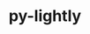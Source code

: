 ---
title: "py-lightly"
layout: cache
categories: [package, develop]
meta: {"versions": ["1.4.18", "1.4.25", "1.4.26", "1.5.0"], "compilers": ["apple-clang@=15.0.0", "gcc@=11.3.0", "gcc@=11.4.0"], "oss": ["ubuntu22.04", "ventura"], "platforms": ["darwin", "linux"], "targets": ["aarch64", "x86_64_v3"], "stacks": ["ml-darwin-aarch64-mps", "ml-linux-x86_64-cpu", "ml-linux-x86_64-cuda", "root"], "num_specs": 59, "num_specs_by_stack": {"ml-darwin-aarch64-mps": 17, "root": 59, "ml-linux-x86_64-cuda": 21, "ml-linux-x86_64-cpu": 21}}
spec_details: [{"hash": "zboopqvxrd2alpyp4omfuvdgsgm3vtw4", "compiler": "apple-clang@=15.0.0", "versions": ["1.4.18"], "os": "ventura", "platform": "darwin", "target": "aarch64", "variants": ["build_system=python_pip"], "stacks": ["ml-darwin-aarch64-mps", "root"], "size": "-", "tarball": "https://binaries.spack.io/develop/build_cache/darwin-ventura-aarch64/apple-clang-15.0.0/py-lightly-1.4.18/darwin-ventura-aarch64-apple-clang-15.0.0-py-lightly-1.4.18-zboopqvxrd2alpyp4omfuvdgsgm3vtw4.spack"}, {"hash": "2evexmgrfjtzchz4v6fpabn3awzzuebk", "compiler": "apple-clang@=15.0.0", "versions": ["1.4.25"], "os": "ventura", "platform": "darwin", "target": "aarch64", "variants": ["build_system=python_pip"], "stacks": ["ml-darwin-aarch64-mps", "root"], "size": "-", "tarball": "https://binaries.spack.io/develop/build_cache/darwin-ventura-aarch64/apple-clang-15.0.0/py-lightly-1.4.25/darwin-ventura-aarch64-apple-clang-15.0.0-py-lightly-1.4.25-2evexmgrfjtzchz4v6fpabn3awzzuebk.spack"}, {"hash": "g2mxsdg4g52kwf2xnj2yocbladltcsci", "compiler": "apple-clang@=15.0.0", "versions": ["1.4.25"], "os": "ventura", "platform": "darwin", "target": "aarch64", "variants": ["build_system=python_pip"], "stacks": ["ml-darwin-aarch64-mps", "root"], "size": "-", "tarball": "https://binaries.spack.io/develop/build_cache/darwin-ventura-aarch64/apple-clang-15.0.0/py-lightly-1.4.25/darwin-ventura-aarch64-apple-clang-15.0.0-py-lightly-1.4.25-g2mxsdg4g52kwf2xnj2yocbladltcsci.spack"}, {"hash": "2ej475qljvxs2ube47fo6mvz3kx6op7y", "compiler": "apple-clang@=15.0.0", "versions": ["1.4.25"], "os": "ventura", "platform": "darwin", "target": "aarch64", "variants": ["build_system=python_pip"], "stacks": ["ml-darwin-aarch64-mps", "root"], "size": "-", "tarball": "https://binaries.spack.io/develop/build_cache/darwin-ventura-aarch64/apple-clang-15.0.0/py-lightly-1.4.25/darwin-ventura-aarch64-apple-clang-15.0.0-py-lightly-1.4.25-2ej475qljvxs2ube47fo6mvz3kx6op7y.spack"}, {"hash": "jveyq2vv6b45xuyrpbxyrwwpqbg4dvbh", "compiler": "apple-clang@=15.0.0", "versions": ["1.4.26"], "os": "ventura", "platform": "darwin", "target": "aarch64", "variants": ["build_system=python_pip"], "stacks": ["ml-darwin-aarch64-mps", "root"], "size": "-", "tarball": "https://binaries.spack.io/develop/build_cache/darwin-ventura-aarch64/apple-clang-15.0.0/py-lightly-1.4.26/darwin-ventura-aarch64-apple-clang-15.0.0-py-lightly-1.4.26-jveyq2vv6b45xuyrpbxyrwwpqbg4dvbh.spack"}, {"hash": "e2ask4yjdw7cbad5m4ui3mdpmqqup62e", "compiler": "apple-clang@=15.0.0", "versions": ["1.4.26"], "os": "ventura", "platform": "darwin", "target": "aarch64", "variants": ["build_system=python_pip"], "stacks": ["ml-darwin-aarch64-mps", "root"], "size": "-", "tarball": "https://binaries.spack.io/develop/build_cache/darwin-ventura-aarch64/apple-clang-15.0.0/py-lightly-1.4.26/darwin-ventura-aarch64-apple-clang-15.0.0-py-lightly-1.4.26-e2ask4yjdw7cbad5m4ui3mdpmqqup62e.spack"}, {"hash": "awfohzwdqxha4upltqnb6rwlpkgfud4c", "compiler": "apple-clang@=15.0.0", "versions": ["1.4.25"], "os": "ventura", "platform": "darwin", "target": "aarch64", "variants": ["build_system=python_pip"], "stacks": ["ml-darwin-aarch64-mps", "root"], "size": "-", "tarball": "https://binaries.spack.io/develop/build_cache/darwin-ventura-aarch64/apple-clang-15.0.0/py-lightly-1.4.25/darwin-ventura-aarch64-apple-clang-15.0.0-py-lightly-1.4.25-awfohzwdqxha4upltqnb6rwlpkgfud4c.spack"}, {"hash": "hzfienvhezxbng2q2bikyqnpd2t4veyg", "compiler": "apple-clang@=15.0.0", "versions": ["1.5.0"], "os": "ventura", "platform": "darwin", "target": "aarch64", "variants": ["build_system=python_pip"], "stacks": ["ml-darwin-aarch64-mps", "root"], "size": "-", "tarball": "https://binaries.spack.io/develop/build_cache/darwin-ventura-aarch64/apple-clang-15.0.0/py-lightly-1.5.0/darwin-ventura-aarch64-apple-clang-15.0.0-py-lightly-1.5.0-hzfienvhezxbng2q2bikyqnpd2t4veyg.spack"}, {"hash": "yanufiwjptznsy2zgwxscmb7ckkoumpf", "compiler": "apple-clang@=15.0.0", "versions": ["1.4.18"], "os": "ventura", "platform": "darwin", "target": "aarch64", "variants": ["build_system=python_pip"], "stacks": ["ml-darwin-aarch64-mps", "root"], "size": "-", "tarball": "https://binaries.spack.io/develop/build_cache/darwin-ventura-aarch64/apple-clang-15.0.0/py-lightly-1.4.18/darwin-ventura-aarch64-apple-clang-15.0.0-py-lightly-1.4.18-yanufiwjptznsy2zgwxscmb7ckkoumpf.spack"}, {"hash": "qqr3xq23ixijuiv43cb6nwjqftpy4yi5", "compiler": "apple-clang@=15.0.0", "versions": ["1.4.25"], "os": "ventura", "platform": "darwin", "target": "aarch64", "variants": ["build_system=python_pip"], "stacks": ["ml-darwin-aarch64-mps", "root"], "size": "-", "tarball": "https://binaries.spack.io/develop/build_cache/darwin-ventura-aarch64/apple-clang-15.0.0/py-lightly-1.4.25/darwin-ventura-aarch64-apple-clang-15.0.0-py-lightly-1.4.25-qqr3xq23ixijuiv43cb6nwjqftpy4yi5.spack"}, {"hash": "auqyu2awuri6fipkc36cgefolb6v2dv7", "compiler": "apple-clang@=15.0.0", "versions": ["1.4.18"], "os": "ventura", "platform": "darwin", "target": "aarch64", "variants": ["build_system=python_pip"], "stacks": ["ml-darwin-aarch64-mps", "root"], "size": "-", "tarball": "https://binaries.spack.io/develop/build_cache/darwin-ventura-aarch64/apple-clang-15.0.0/py-lightly-1.4.18/darwin-ventura-aarch64-apple-clang-15.0.0-py-lightly-1.4.18-auqyu2awuri6fipkc36cgefolb6v2dv7.spack"}, {"hash": "y72zdz2ukyik362h34nzp2w3mp4y5e3s", "compiler": "apple-clang@=15.0.0", "versions": ["1.4.26"], "os": "ventura", "platform": "darwin", "target": "aarch64", "variants": ["build_system=python_pip"], "stacks": ["ml-darwin-aarch64-mps", "root"], "size": "-", "tarball": "https://binaries.spack.io/develop/build_cache/darwin-ventura-aarch64/apple-clang-15.0.0/py-lightly-1.4.26/darwin-ventura-aarch64-apple-clang-15.0.0-py-lightly-1.4.26-y72zdz2ukyik362h34nzp2w3mp4y5e3s.spack"}, {"hash": "gzzf67su3hl5evljne5a5j2qyd6v2kxe", "compiler": "apple-clang@=15.0.0", "versions": ["1.4.18"], "os": "ventura", "platform": "darwin", "target": "aarch64", "variants": ["build_system=python_pip"], "stacks": ["ml-darwin-aarch64-mps", "root"], "size": "-", "tarball": "https://binaries.spack.io/develop/build_cache/darwin-ventura-aarch64/apple-clang-15.0.0/py-lightly-1.4.18/darwin-ventura-aarch64-apple-clang-15.0.0-py-lightly-1.4.18-gzzf67su3hl5evljne5a5j2qyd6v2kxe.spack"}, {"hash": "naqw7pqzhm3esdfgeots5n46mmtgikw5", "compiler": "apple-clang@=15.0.0", "versions": ["1.4.18"], "os": "ventura", "platform": "darwin", "target": "aarch64", "variants": ["build_system=python_pip"], "stacks": ["ml-darwin-aarch64-mps", "root"], "size": "-", "tarball": "https://binaries.spack.io/develop/build_cache/darwin-ventura-aarch64/apple-clang-15.0.0/py-lightly-1.4.18/darwin-ventura-aarch64-apple-clang-15.0.0-py-lightly-1.4.18-naqw7pqzhm3esdfgeots5n46mmtgikw5.spack"}, {"hash": "zfwrkt27oqv2kwgrdsfhmyebwj232qut", "compiler": "apple-clang@=15.0.0", "versions": ["1.4.18"], "os": "ventura", "platform": "darwin", "target": "aarch64", "variants": ["build_system=python_pip"], "stacks": ["ml-darwin-aarch64-mps", "root"], "size": "-", "tarball": "https://binaries.spack.io/develop/build_cache/darwin-ventura-aarch64/apple-clang-15.0.0/py-lightly-1.4.18/darwin-ventura-aarch64-apple-clang-15.0.0-py-lightly-1.4.18-zfwrkt27oqv2kwgrdsfhmyebwj232qut.spack"}, {"hash": "ikfp4uf2vlg45qkz72csc2tbmb35d3p2", "compiler": "apple-clang@=15.0.0", "versions": ["1.4.26"], "os": "ventura", "platform": "darwin", "target": "aarch64", "variants": ["build_system=python_pip"], "stacks": ["ml-darwin-aarch64-mps", "root"], "size": "-", "tarball": "https://binaries.spack.io/develop/build_cache/darwin-ventura-aarch64/apple-clang-15.0.0/py-lightly-1.4.26/darwin-ventura-aarch64-apple-clang-15.0.0-py-lightly-1.4.26-ikfp4uf2vlg45qkz72csc2tbmb35d3p2.spack"}, {"hash": "mbmw5wj5c44kjykit4tg73gut5txcqs2", "compiler": "apple-clang@=15.0.0", "versions": ["1.5.0"], "os": "ventura", "platform": "darwin", "target": "aarch64", "variants": ["build_system=python_pip"], "stacks": ["ml-darwin-aarch64-mps", "root"], "size": "-", "tarball": "https://binaries.spack.io/develop/build_cache/darwin-ventura-aarch64/apple-clang-15.0.0/py-lightly-1.5.0/darwin-ventura-aarch64-apple-clang-15.0.0-py-lightly-1.5.0-mbmw5wj5c44kjykit4tg73gut5txcqs2.spack"}, {"hash": "vb62azfx2jpsihmg3d4sj7znnyx3z7wy", "compiler": "gcc@=11.3.0", "versions": ["1.4.18"], "os": "ubuntu22.04", "platform": "linux", "target": "x86_64_v3", "variants": ["build_system=python_pip"], "stacks": ["ml-linux-x86_64-cuda", "root"], "size": "-", "tarball": "https://binaries.spack.io/develop/build_cache/linux-ubuntu22.04-x86_64_v3/gcc-11.3.0/py-lightly-1.4.18/linux-ubuntu22.04-x86_64_v3-gcc-11.3.0-py-lightly-1.4.18-vb62azfx2jpsihmg3d4sj7znnyx3z7wy.spack"}, {"hash": "4misuthfivfujy6wpltkxgtpda24snj4", "compiler": "gcc@=11.3.0", "versions": ["1.4.18"], "os": "ubuntu22.04", "platform": "linux", "target": "x86_64_v3", "variants": ["build_system=python_pip"], "stacks": ["ml-linux-x86_64-cpu", "root"], "size": "-", "tarball": "https://binaries.spack.io/develop/build_cache/linux-ubuntu22.04-x86_64_v3/gcc-11.3.0/py-lightly-1.4.18/linux-ubuntu22.04-x86_64_v3-gcc-11.3.0-py-lightly-1.4.18-4misuthfivfujy6wpltkxgtpda24snj4.spack"}, {"hash": "fng5jkovtkhfuytuo3ixkfcmjkbuikv5", "compiler": "gcc@=11.3.0", "versions": ["1.4.18"], "os": "ubuntu22.04", "platform": "linux", "target": "x86_64_v3", "variants": ["build_system=python_pip"], "stacks": ["ml-linux-x86_64-cpu", "root"], "size": "-", "tarball": "https://binaries.spack.io/develop/build_cache/linux-ubuntu22.04-x86_64_v3/gcc-11.3.0/py-lightly-1.4.18/linux-ubuntu22.04-x86_64_v3-gcc-11.3.0-py-lightly-1.4.18-fng5jkovtkhfuytuo3ixkfcmjkbuikv5.spack"}, {"hash": "4vfczsdjaohvjlhsbbrt2j3kggji7irm", "compiler": "gcc@=11.3.0", "versions": ["1.4.18"], "os": "ubuntu22.04", "platform": "linux", "target": "x86_64_v3", "variants": ["build_system=python_pip"], "stacks": ["ml-linux-x86_64-cpu", "root"], "size": "-", "tarball": "https://binaries.spack.io/develop/build_cache/linux-ubuntu22.04-x86_64_v3/gcc-11.3.0/py-lightly-1.4.18/linux-ubuntu22.04-x86_64_v3-gcc-11.3.0-py-lightly-1.4.18-4vfczsdjaohvjlhsbbrt2j3kggji7irm.spack"}, {"hash": "2rnotb6b5573l2w7d5bhybuev5cbditz", "compiler": "gcc@=11.3.0", "versions": ["1.4.18"], "os": "ubuntu22.04", "platform": "linux", "target": "x86_64_v3", "variants": ["build_system=python_pip"], "stacks": ["ml-linux-x86_64-cpu", "root"], "size": "-", "tarball": "https://binaries.spack.io/develop/build_cache/linux-ubuntu22.04-x86_64_v3/gcc-11.3.0/py-lightly-1.4.18/linux-ubuntu22.04-x86_64_v3-gcc-11.3.0-py-lightly-1.4.18-2rnotb6b5573l2w7d5bhybuev5cbditz.spack"}, {"hash": "6fcipdntrgva7xerddauix5puhyfeeq5", "compiler": "gcc@=11.3.0", "versions": ["1.4.18"], "os": "ubuntu22.04", "platform": "linux", "target": "x86_64_v3", "variants": ["build_system=python_pip"], "stacks": ["ml-linux-x86_64-cuda", "root"], "size": "-", "tarball": "https://binaries.spack.io/develop/build_cache/linux-ubuntu22.04-x86_64_v3/gcc-11.3.0/py-lightly-1.4.18/linux-ubuntu22.04-x86_64_v3-gcc-11.3.0-py-lightly-1.4.18-6fcipdntrgva7xerddauix5puhyfeeq5.spack"}, {"hash": "2lsvtkcwxapkofbu2bwdqumbeuigpzxl", "compiler": "gcc@=11.3.0", "versions": ["1.4.18"], "os": "ubuntu22.04", "platform": "linux", "target": "x86_64_v3", "variants": ["build_system=python_pip"], "stacks": ["ml-linux-x86_64-cuda", "root"], "size": "-", "tarball": "https://binaries.spack.io/develop/build_cache/linux-ubuntu22.04-x86_64_v3/gcc-11.3.0/py-lightly-1.4.18/linux-ubuntu22.04-x86_64_v3-gcc-11.3.0-py-lightly-1.4.18-2lsvtkcwxapkofbu2bwdqumbeuigpzxl.spack"}, {"hash": "fjjedlkpscxpc5iimet6ihz7zpvwmgsm", "compiler": "gcc@=11.3.0", "versions": ["1.4.18"], "os": "ubuntu22.04", "platform": "linux", "target": "x86_64_v3", "variants": ["build_system=python_pip"], "stacks": ["ml-linux-x86_64-cuda", "root"], "size": "-", "tarball": "https://binaries.spack.io/develop/build_cache/linux-ubuntu22.04-x86_64_v3/gcc-11.3.0/py-lightly-1.4.18/linux-ubuntu22.04-x86_64_v3-gcc-11.3.0-py-lightly-1.4.18-fjjedlkpscxpc5iimet6ihz7zpvwmgsm.spack"}, {"hash": "hg6glkfu5tbzipcs2kd6qp7e3ravtlmm", "compiler": "gcc@=11.3.0", "versions": ["1.4.18"], "os": "ubuntu22.04", "platform": "linux", "target": "x86_64_v3", "variants": ["build_system=python_pip"], "stacks": ["ml-linux-x86_64-cpu", "root"], "size": "-", "tarball": "https://binaries.spack.io/develop/build_cache/linux-ubuntu22.04-x86_64_v3/gcc-11.3.0/py-lightly-1.4.18/linux-ubuntu22.04-x86_64_v3-gcc-11.3.0-py-lightly-1.4.18-hg6glkfu5tbzipcs2kd6qp7e3ravtlmm.spack"}, {"hash": "oz4yk47ikxr4v7fvka7yg24zqnqwvw7p", "compiler": "gcc@=11.3.0", "versions": ["1.4.18"], "os": "ubuntu22.04", "platform": "linux", "target": "x86_64_v3", "variants": ["build_system=python_pip"], "stacks": ["ml-linux-x86_64-cuda", "root"], "size": "-", "tarball": "https://binaries.spack.io/develop/build_cache/linux-ubuntu22.04-x86_64_v3/gcc-11.3.0/py-lightly-1.4.18/linux-ubuntu22.04-x86_64_v3-gcc-11.3.0-py-lightly-1.4.18-oz4yk47ikxr4v7fvka7yg24zqnqwvw7p.spack"}, {"hash": "vsmmdsullwswdijp2r36hjkvyqgce5us", "compiler": "gcc@=11.3.0", "versions": ["1.4.18"], "os": "ubuntu22.04", "platform": "linux", "target": "x86_64_v3", "variants": ["build_system=python_pip"], "stacks": ["ml-linux-x86_64-cuda", "root"], "size": "-", "tarball": "https://binaries.spack.io/develop/build_cache/linux-ubuntu22.04-x86_64_v3/gcc-11.3.0/py-lightly-1.4.18/linux-ubuntu22.04-x86_64_v3-gcc-11.3.0-py-lightly-1.4.18-vsmmdsullwswdijp2r36hjkvyqgce5us.spack"}, {"hash": "s75hefwv5jz3e6ohkbyt2rzzxtmwi63l", "compiler": "gcc@=11.3.0", "versions": ["1.4.18"], "os": "ubuntu22.04", "platform": "linux", "target": "x86_64_v3", "variants": ["build_system=python_pip"], "stacks": ["ml-linux-x86_64-cpu", "root"], "size": "-", "tarball": "https://binaries.spack.io/develop/build_cache/linux-ubuntu22.04-x86_64_v3/gcc-11.3.0/py-lightly-1.4.18/linux-ubuntu22.04-x86_64_v3-gcc-11.3.0-py-lightly-1.4.18-s75hefwv5jz3e6ohkbyt2rzzxtmwi63l.spack"}, {"hash": "2vmk2wejjfguflw47e3webrxmhamsjig", "compiler": "gcc@=11.3.0", "versions": ["1.4.26"], "os": "ubuntu22.04", "platform": "linux", "target": "x86_64_v3", "variants": ["build_system=python_pip"], "stacks": ["ml-linux-x86_64-cpu", "root"], "size": "-", "tarball": "https://binaries.spack.io/develop/build_cache/linux-ubuntu22.04-x86_64_v3/gcc-11.3.0/py-lightly-1.4.26/linux-ubuntu22.04-x86_64_v3-gcc-11.3.0-py-lightly-1.4.26-2vmk2wejjfguflw47e3webrxmhamsjig.spack"}, {"hash": "xzkcmwhuggxigiiebpwarfzdoyidwp6e", "compiler": "gcc@=11.3.0", "versions": ["1.4.18"], "os": "ubuntu22.04", "platform": "linux", "target": "x86_64_v3", "variants": ["build_system=python_pip"], "stacks": ["ml-linux-x86_64-cuda", "root"], "size": "-", "tarball": "https://binaries.spack.io/develop/build_cache/linux-ubuntu22.04-x86_64_v3/gcc-11.3.0/py-lightly-1.4.18/linux-ubuntu22.04-x86_64_v3-gcc-11.3.0-py-lightly-1.4.18-xzkcmwhuggxigiiebpwarfzdoyidwp6e.spack"}, {"hash": "x2of3aj2ihgnktwzjbt5f5rbp6ciuyjs", "compiler": "gcc@=11.3.0", "versions": ["1.4.18"], "os": "ubuntu22.04", "platform": "linux", "target": "x86_64_v3", "variants": ["build_system=python_pip"], "stacks": ["ml-linux-x86_64-cpu", "root"], "size": "-", "tarball": "https://binaries.spack.io/develop/build_cache/linux-ubuntu22.04-x86_64_v3/gcc-11.3.0/py-lightly-1.4.18/linux-ubuntu22.04-x86_64_v3-gcc-11.3.0-py-lightly-1.4.18-x2of3aj2ihgnktwzjbt5f5rbp6ciuyjs.spack"}, {"hash": "tacitcztucllbcup47gp6y6o5kncof7l", "compiler": "gcc@=11.3.0", "versions": ["1.4.26"], "os": "ubuntu22.04", "platform": "linux", "target": "x86_64_v3", "variants": ["build_system=python_pip"], "stacks": ["ml-linux-x86_64-cuda", "root"], "size": "-", "tarball": "https://binaries.spack.io/develop/build_cache/linux-ubuntu22.04-x86_64_v3/gcc-11.3.0/py-lightly-1.4.26/linux-ubuntu22.04-x86_64_v3-gcc-11.3.0-py-lightly-1.4.26-tacitcztucllbcup47gp6y6o5kncof7l.spack"}, {"hash": "epopcshsbcz6eztwigkzukvm7owcrdfg", "compiler": "gcc@=11.3.0", "versions": ["1.4.26"], "os": "ubuntu22.04", "platform": "linux", "target": "x86_64_v3", "variants": ["build_system=python_pip"], "stacks": ["ml-linux-x86_64-cuda", "root"], "size": "-", "tarball": "https://binaries.spack.io/develop/build_cache/linux-ubuntu22.04-x86_64_v3/gcc-11.3.0/py-lightly-1.4.26/linux-ubuntu22.04-x86_64_v3-gcc-11.3.0-py-lightly-1.4.26-epopcshsbcz6eztwigkzukvm7owcrdfg.spack"}, {"hash": "7boyouh3sbhk2rnxkbyi3iblr2an4p2p", "compiler": "gcc@=11.3.0", "versions": ["1.4.26"], "os": "ubuntu22.04", "platform": "linux", "target": "x86_64_v3", "variants": ["build_system=python_pip"], "stacks": ["ml-linux-x86_64-cpu", "root"], "size": "-", "tarball": "https://binaries.spack.io/develop/build_cache/linux-ubuntu22.04-x86_64_v3/gcc-11.3.0/py-lightly-1.4.26/linux-ubuntu22.04-x86_64_v3-gcc-11.3.0-py-lightly-1.4.26-7boyouh3sbhk2rnxkbyi3iblr2an4p2p.spack"}, {"hash": "thisxv573umhs257f3vakeoe6rromxef", "compiler": "gcc@=11.3.0", "versions": ["1.4.26"], "os": "ubuntu22.04", "platform": "linux", "target": "x86_64_v3", "variants": ["build_system=python_pip"], "stacks": ["ml-linux-x86_64-cuda", "root"], "size": "-", "tarball": "https://binaries.spack.io/develop/build_cache/linux-ubuntu22.04-x86_64_v3/gcc-11.3.0/py-lightly-1.4.26/linux-ubuntu22.04-x86_64_v3-gcc-11.3.0-py-lightly-1.4.26-thisxv573umhs257f3vakeoe6rromxef.spack"}, {"hash": "xsgbgyf26sd3mdggbglboxqo2biwejej", "compiler": "gcc@=11.3.0", "versions": ["1.4.26"], "os": "ubuntu22.04", "platform": "linux", "target": "x86_64_v3", "variants": ["build_system=python_pip"], "stacks": ["ml-linux-x86_64-cpu", "root"], "size": "-", "tarball": "https://binaries.spack.io/develop/build_cache/linux-ubuntu22.04-x86_64_v3/gcc-11.3.0/py-lightly-1.4.26/linux-ubuntu22.04-x86_64_v3-gcc-11.3.0-py-lightly-1.4.26-xsgbgyf26sd3mdggbglboxqo2biwejej.spack"}, {"hash": "ppt7bcvlddfcrld323xgfsje7rrbm3hk", "compiler": "gcc@=11.4.0", "versions": ["1.4.25"], "os": "ubuntu22.04", "platform": "linux", "target": "x86_64_v3", "variants": ["build_system=python_pip"], "stacks": ["ml-linux-x86_64-cuda", "root"], "size": "-", "tarball": "https://binaries.spack.io/develop/build_cache/linux-ubuntu22.04-x86_64_v3/gcc-11.4.0/py-lightly-1.4.25/linux-ubuntu22.04-x86_64_v3-gcc-11.4.0-py-lightly-1.4.25-ppt7bcvlddfcrld323xgfsje7rrbm3hk.spack"}, {"hash": "wgg4evjfgfsldcey66ufwpeiwoqcmum4", "compiler": "gcc@=11.4.0", "versions": ["1.4.25"], "os": "ubuntu22.04", "platform": "linux", "target": "x86_64_v3", "variants": ["build_system=python_pip"], "stacks": ["ml-linux-x86_64-cuda", "root"], "size": "-", "tarball": "https://binaries.spack.io/develop/build_cache/linux-ubuntu22.04-x86_64_v3/gcc-11.4.0/py-lightly-1.4.25/linux-ubuntu22.04-x86_64_v3-gcc-11.4.0-py-lightly-1.4.25-wgg4evjfgfsldcey66ufwpeiwoqcmum4.spack"}, {"hash": "urkuwyiokrrlvbxbdtospgv6bhxmry4z", "compiler": "gcc@=11.4.0", "versions": ["1.4.25"], "os": "ubuntu22.04", "platform": "linux", "target": "x86_64_v3", "variants": ["build_system=python_pip"], "stacks": ["ml-linux-x86_64-cpu", "root"], "size": "-", "tarball": "https://binaries.spack.io/develop/build_cache/linux-ubuntu22.04-x86_64_v3/gcc-11.4.0/py-lightly-1.4.25/linux-ubuntu22.04-x86_64_v3-gcc-11.4.0-py-lightly-1.4.25-urkuwyiokrrlvbxbdtospgv6bhxmry4z.spack"}, {"hash": "taviwmzr7pgj5twpge2urgwd3xcc4pii", "compiler": "gcc@=11.4.0", "versions": ["1.4.25"], "os": "ubuntu22.04", "platform": "linux", "target": "x86_64_v3", "variants": ["build_system=python_pip"], "stacks": ["ml-linux-x86_64-cuda", "root"], "size": "-", "tarball": "https://binaries.spack.io/develop/build_cache/linux-ubuntu22.04-x86_64_v3/gcc-11.4.0/py-lightly-1.4.25/linux-ubuntu22.04-x86_64_v3-gcc-11.4.0-py-lightly-1.4.25-taviwmzr7pgj5twpge2urgwd3xcc4pii.spack"}, {"hash": "ijg74l5g2mxr53m5cu6dzfwjsbp5rwpc", "compiler": "gcc@=11.4.0", "versions": ["1.4.26"], "os": "ubuntu22.04", "platform": "linux", "target": "x86_64_v3", "variants": ["build_system=python_pip"], "stacks": ["ml-linux-x86_64-cpu", "root"], "size": "-", "tarball": "https://binaries.spack.io/develop/build_cache/linux-ubuntu22.04-x86_64_v3/gcc-11.4.0/py-lightly-1.4.26/linux-ubuntu22.04-x86_64_v3-gcc-11.4.0-py-lightly-1.4.26-ijg74l5g2mxr53m5cu6dzfwjsbp5rwpc.spack"}, {"hash": "cdvegpgdym6ou2yzqor3i7pxxaoguagg", "compiler": "gcc@=11.4.0", "versions": ["1.5.0"], "os": "ubuntu22.04", "platform": "linux", "target": "x86_64_v3", "variants": ["build_system=python_pip"], "stacks": ["ml-linux-x86_64-cuda", "root"], "size": "-", "tarball": "https://binaries.spack.io/develop/build_cache/linux-ubuntu22.04-x86_64_v3/gcc-11.4.0/py-lightly-1.5.0/linux-ubuntu22.04-x86_64_v3-gcc-11.4.0-py-lightly-1.5.0-cdvegpgdym6ou2yzqor3i7pxxaoguagg.spack"}, {"hash": "w46z2rs7gj2batfpqodk54mse2srh6ex", "compiler": "gcc@=11.4.0", "versions": ["1.4.26"], "os": "ubuntu22.04", "platform": "linux", "target": "x86_64_v3", "variants": ["build_system=python_pip"], "stacks": ["ml-linux-x86_64-cpu", "root"], "size": "-", "tarball": "https://binaries.spack.io/develop/build_cache/linux-ubuntu22.04-x86_64_v3/gcc-11.4.0/py-lightly-1.4.26/linux-ubuntu22.04-x86_64_v3-gcc-11.4.0-py-lightly-1.4.26-w46z2rs7gj2batfpqodk54mse2srh6ex.spack"}, {"hash": "emwqtuoxzcmfj6uwphcek5az6kgbcocy", "compiler": "gcc@=11.4.0", "versions": ["1.4.25"], "os": "ubuntu22.04", "platform": "linux", "target": "x86_64_v3", "variants": ["build_system=python_pip"], "stacks": ["ml-linux-x86_64-cpu", "root"], "size": "-", "tarball": "https://binaries.spack.io/develop/build_cache/linux-ubuntu22.04-x86_64_v3/gcc-11.4.0/py-lightly-1.4.25/linux-ubuntu22.04-x86_64_v3-gcc-11.4.0-py-lightly-1.4.25-emwqtuoxzcmfj6uwphcek5az6kgbcocy.spack"}, {"hash": "qbrlmhwryicfp5mdotfxetjsflcznk4q", "compiler": "gcc@=11.4.0", "versions": ["1.4.26"], "os": "ubuntu22.04", "platform": "linux", "target": "x86_64_v3", "variants": ["build_system=python_pip"], "stacks": ["ml-linux-x86_64-cuda", "root"], "size": "-", "tarball": "https://binaries.spack.io/develop/build_cache/linux-ubuntu22.04-x86_64_v3/gcc-11.4.0/py-lightly-1.4.26/linux-ubuntu22.04-x86_64_v3-gcc-11.4.0-py-lightly-1.4.26-qbrlmhwryicfp5mdotfxetjsflcznk4q.spack"}, {"hash": "b5bc7uitvpmx7dvlxcdzk74l4zdz22uo", "compiler": "gcc@=11.4.0", "versions": ["1.4.25"], "os": "ubuntu22.04", "platform": "linux", "target": "x86_64_v3", "variants": ["build_system=python_pip"], "stacks": ["ml-linux-x86_64-cpu", "root"], "size": "-", "tarball": "https://binaries.spack.io/develop/build_cache/linux-ubuntu22.04-x86_64_v3/gcc-11.4.0/py-lightly-1.4.25/linux-ubuntu22.04-x86_64_v3-gcc-11.4.0-py-lightly-1.4.25-b5bc7uitvpmx7dvlxcdzk74l4zdz22uo.spack"}, {"hash": "bojl3ehqywyjjyigcckpmhltblooqzin", "compiler": "gcc@=11.4.0", "versions": ["1.4.26"], "os": "ubuntu22.04", "platform": "linux", "target": "x86_64_v3", "variants": ["build_system=python_pip"], "stacks": ["ml-linux-x86_64-cuda", "root"], "size": "-", "tarball": "https://binaries.spack.io/develop/build_cache/linux-ubuntu22.04-x86_64_v3/gcc-11.4.0/py-lightly-1.4.26/linux-ubuntu22.04-x86_64_v3-gcc-11.4.0-py-lightly-1.4.26-bojl3ehqywyjjyigcckpmhltblooqzin.spack"}, {"hash": "euvobfgqaaor74mjxbhwigppvzlren4i", "compiler": "gcc@=11.4.0", "versions": ["1.4.25"], "os": "ubuntu22.04", "platform": "linux", "target": "x86_64_v3", "variants": ["build_system=python_pip"], "stacks": ["ml-linux-x86_64-cpu", "root"], "size": "-", "tarball": "https://binaries.spack.io/develop/build_cache/linux-ubuntu22.04-x86_64_v3/gcc-11.4.0/py-lightly-1.4.25/linux-ubuntu22.04-x86_64_v3-gcc-11.4.0-py-lightly-1.4.25-euvobfgqaaor74mjxbhwigppvzlren4i.spack"}, {"hash": "hluocklmref4ymafnjr57o33uzyngyn3", "compiler": "gcc@=11.4.0", "versions": ["1.4.25"], "os": "ubuntu22.04", "platform": "linux", "target": "x86_64_v3", "variants": ["build_system=python_pip"], "stacks": ["ml-linux-x86_64-cuda", "root"], "size": "-", "tarball": "https://binaries.spack.io/develop/build_cache/linux-ubuntu22.04-x86_64_v3/gcc-11.4.0/py-lightly-1.4.25/linux-ubuntu22.04-x86_64_v3-gcc-11.4.0-py-lightly-1.4.25-hluocklmref4ymafnjr57o33uzyngyn3.spack"}, {"hash": "l6oydeo4wn4yvihnzpg3xxodqo6qj3eg", "compiler": "gcc@=11.4.0", "versions": ["1.4.25"], "os": "ubuntu22.04", "platform": "linux", "target": "x86_64_v3", "variants": ["build_system=python_pip"], "stacks": ["ml-linux-x86_64-cuda", "root"], "size": "-", "tarball": "https://binaries.spack.io/develop/build_cache/linux-ubuntu22.04-x86_64_v3/gcc-11.4.0/py-lightly-1.4.25/linux-ubuntu22.04-x86_64_v3-gcc-11.4.0-py-lightly-1.4.25-l6oydeo4wn4yvihnzpg3xxodqo6qj3eg.spack"}, {"hash": "pilnedeczakruq5rwlwke6ajn5b6sxth", "compiler": "gcc@=11.4.0", "versions": ["1.4.25"], "os": "ubuntu22.04", "platform": "linux", "target": "x86_64_v3", "variants": ["build_system=python_pip"], "stacks": ["ml-linux-x86_64-cpu", "root"], "size": "-", "tarball": "https://binaries.spack.io/develop/build_cache/linux-ubuntu22.04-x86_64_v3/gcc-11.4.0/py-lightly-1.4.25/linux-ubuntu22.04-x86_64_v3-gcc-11.4.0-py-lightly-1.4.25-pilnedeczakruq5rwlwke6ajn5b6sxth.spack"}, {"hash": "im3vy4pbffywdgnc3de5n6547xy6f3nx", "compiler": "gcc@=11.4.0", "versions": ["1.4.25"], "os": "ubuntu22.04", "platform": "linux", "target": "x86_64_v3", "variants": ["build_system=python_pip"], "stacks": ["ml-linux-x86_64-cuda", "root"], "size": "-", "tarball": "https://binaries.spack.io/develop/build_cache/linux-ubuntu22.04-x86_64_v3/gcc-11.4.0/py-lightly-1.4.25/linux-ubuntu22.04-x86_64_v3-gcc-11.4.0-py-lightly-1.4.25-im3vy4pbffywdgnc3de5n6547xy6f3nx.spack"}, {"hash": "lq67hrtn74cja5fg24nezid64nakpbtk", "compiler": "gcc@=11.4.0", "versions": ["1.4.25"], "os": "ubuntu22.04", "platform": "linux", "target": "x86_64_v3", "variants": ["build_system=python_pip"], "stacks": ["ml-linux-x86_64-cpu", "root"], "size": "-", "tarball": "https://binaries.spack.io/develop/build_cache/linux-ubuntu22.04-x86_64_v3/gcc-11.4.0/py-lightly-1.4.25/linux-ubuntu22.04-x86_64_v3-gcc-11.4.0-py-lightly-1.4.25-lq67hrtn74cja5fg24nezid64nakpbtk.spack"}, {"hash": "i5z4gzp2percmasmq3cpwhdebu4vfjxe", "compiler": "gcc@=11.4.0", "versions": ["1.4.26"], "os": "ubuntu22.04", "platform": "linux", "target": "x86_64_v3", "variants": ["build_system=python_pip"], "stacks": ["ml-linux-x86_64-cpu", "root"], "size": "-", "tarball": "https://binaries.spack.io/develop/build_cache/linux-ubuntu22.04-x86_64_v3/gcc-11.4.0/py-lightly-1.4.26/linux-ubuntu22.04-x86_64_v3-gcc-11.4.0-py-lightly-1.4.26-i5z4gzp2percmasmq3cpwhdebu4vfjxe.spack"}, {"hash": "lc6htqhjmo4hnmu7fpaigshknawuvo3n", "compiler": "gcc@=11.4.0", "versions": ["1.5.0"], "os": "ubuntu22.04", "platform": "linux", "target": "x86_64_v3", "variants": ["build_system=python_pip"], "stacks": ["ml-linux-x86_64-cuda", "root"], "size": "-", "tarball": "https://binaries.spack.io/develop/build_cache/linux-ubuntu22.04-x86_64_v3/gcc-11.4.0/py-lightly-1.5.0/linux-ubuntu22.04-x86_64_v3-gcc-11.4.0-py-lightly-1.5.0-lc6htqhjmo4hnmu7fpaigshknawuvo3n.spack"}, {"hash": "h6ytbtp7bx7fdwa2xitmxxhobgdt3hcn", "compiler": "gcc@=11.4.0", "versions": ["1.5.0"], "os": "ubuntu22.04", "platform": "linux", "target": "x86_64_v3", "variants": ["build_system=python_pip"], "stacks": ["ml-linux-x86_64-cpu", "root"], "size": "-", "tarball": "https://binaries.spack.io/develop/build_cache/linux-ubuntu22.04-x86_64_v3/gcc-11.4.0/py-lightly-1.5.0/linux-ubuntu22.04-x86_64_v3-gcc-11.4.0-py-lightly-1.5.0-h6ytbtp7bx7fdwa2xitmxxhobgdt3hcn.spack"}, {"hash": "fuioirzv5xzssi6uzz6rxkf2dnszulqt", "compiler": "gcc@=11.4.0", "versions": ["1.5.0"], "os": "ubuntu22.04", "platform": "linux", "target": "x86_64_v3", "variants": ["build_system=python_pip"], "stacks": ["ml-linux-x86_64-cpu", "root"], "size": "-", "tarball": "https://binaries.spack.io/develop/build_cache/linux-ubuntu22.04-x86_64_v3/gcc-11.4.0/py-lightly-1.5.0/linux-ubuntu22.04-x86_64_v3-gcc-11.4.0-py-lightly-1.5.0-fuioirzv5xzssi6uzz6rxkf2dnszulqt.spack"}, {"hash": "nxmmrghxdnzwlirod5oxji74t2zm54px", "compiler": "gcc@=11.4.0", "versions": ["1.5.0"], "os": "ubuntu22.04", "platform": "linux", "target": "x86_64_v3", "variants": ["build_system=python_pip"], "stacks": ["ml-linux-x86_64-cuda", "root"], "size": "-", "tarball": "https://binaries.spack.io/develop/build_cache/linux-ubuntu22.04-x86_64_v3/gcc-11.4.0/py-lightly-1.5.0/linux-ubuntu22.04-x86_64_v3-gcc-11.4.0-py-lightly-1.5.0-nxmmrghxdnzwlirod5oxji74t2zm54px.spack"}]
---
